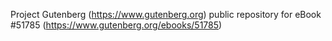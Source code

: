 Project Gutenberg (https://www.gutenberg.org) public repository for
eBook #51785 (https://www.gutenberg.org/ebooks/51785)
